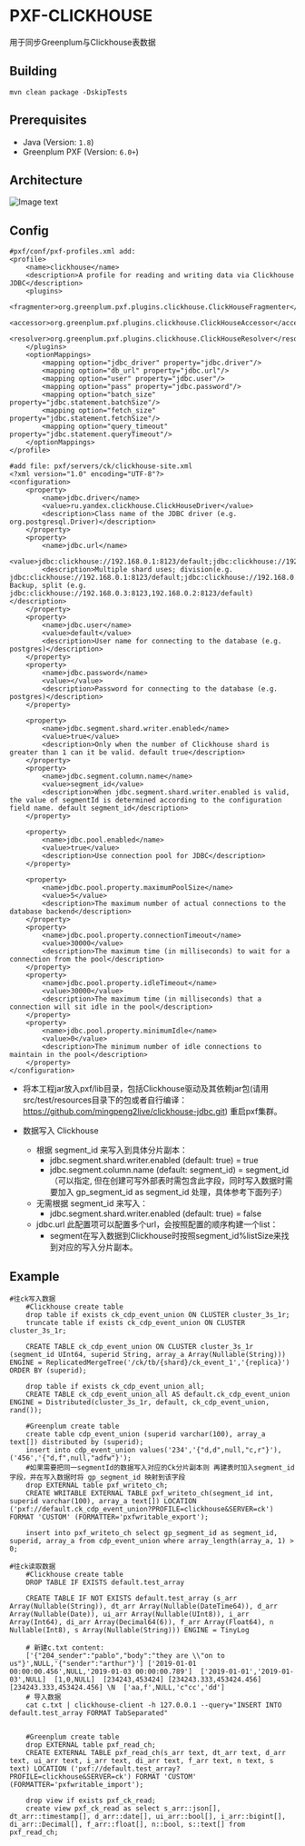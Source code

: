 PXF-CLICKHOUSE
====

用于同步Greenplum与Clickhouse表数据

## Building

   	mvn clean package -DskipTests
  
## Prerequisites

* Java (Version: `1.8`)
* Greenplum PXF (Version: `6.0+`)

## Architecture

![Image text](src/test/resources/j.png)


## Config
    #pxf/conf/pxf-profiles.xml add:
    <profile>
        <name>clickhouse</name>
        <description>A profile for reading and writing data via Clickhouse JDBC</description>
        <plugins>
            <fragmenter>org.greenplum.pxf.plugins.clickhouse.ClickHouseFragmenter</fragmenter>
            <accessor>org.greenplum.pxf.plugins.clickhouse.ClickHouseAccessor</accessor>
            <resolver>org.greenplum.pxf.plugins.clickhouse.ClickHouseResolver</resolver>
        </plugins>
        <optionMappings>
            <mapping option="jdbc_driver" property="jdbc.driver"/>
            <mapping option="db_url" property="jdbc.url"/>
            <mapping option="user" property="jdbc.user"/>
            <mapping option="pass" property="jdbc.password"/>
            <mapping option="batch_size" property="jdbc.statement.batchSize"/>
            <mapping option="fetch_size" property="jdbc.statement.fetchSize"/>
            <mapping option="query_timeout" property="jdbc.statement.queryTimeout"/>
        </optionMappings>
    </profile>
    
    #add file: pxf/servers/ck/clickhouse-site.xml
    <?xml version="1.0" encoding="UTF-8"?>
    <configuration>
        <property>
            <name>jdbc.driver</name>
            <value>ru.yandex.clickhouse.ClickHouseDriver</value>
            <description>Class name of the JDBC driver (e.g. org.postgresql.Driver)</description>
        </property>
        <property>
            <name>jdbc.url</name>
            <value>jdbc:clickhouse://192.168.0.1:8123/default;jdbc:clickhouse://192.168.0.2:8123/default;jdbc:clickhouse://192.168.0.3:8123/default</value>
            <description>Multiple shard uses; division(e.g. jdbc:clickhouse://192.168.0.1:8123/default;jdbc:clickhouse://192.168.0.2:8123/default)  Backup, split (e.g. jdbc:clickhouse://192.168.0.3:8123,192.168.0.2:8123/default)</description>
        </property>
        <property>
            <name>jdbc.user</name>
            <value>default</value>
            <description>User name for connecting to the database (e.g. postgres)</description>
        </property>
        <property>
            <name>jdbc.password</name>
            <value></value>
            <description>Password for connecting to the database (e.g. postgres)</description>
        </property>
    
        <property>
            <name>jdbc.segment.shard.writer.enabled</name>
            <value>true</value>
            <description>Only when the number of Clickhouse shard is greater than 1 can it be valid. default true</description>
        </property>
        <property>
            <name>jdbc.segment.column.name</name>
            <value>segment_id</value>
            <description>When jdbc.segment.shard.writer.enabled is valid, the value of segmentId is determined according to the configuration field name. default segment_id</description>
        </property>
    
        <property>
            <name>jdbc.pool.enabled</name>
            <value>true</value>
            <description>Use connection pool for JDBC</description>
        </property>
    
        <property>
            <name>jdbc.pool.property.maximumPoolSize</name>
            <value>5</value>
            <description>The maximum number of actual connections to the database backend</description>
        </property>
        <property>
            <name>jdbc.pool.property.connectionTimeout</name>
            <value>30000</value>
            <description>The maximum time (in milliseconds) to wait for a connection from the pool</description>
        </property>
        <property>
            <name>jdbc.pool.property.idleTimeout</name>
            <value>30000</value>
            <description>The maximum time (in milliseconds) that a connection will sit idle in the pool</description>
        </property>
        <property>
            <name>jdbc.pool.property.minimumIdle</name>
            <value>0</value>
            <description>The minimum number of idle connections to maintain in the pool</description>
        </property>
    </configuration>

* 将本工程jar放入pxf/lib目录，包括Clickhouse驱动及其依赖jar包(请用src/test/resources目录下的包或者自行编译：https://github.com/mingpeng2live/clickhouse-jdbc.git) 重启pxf集群。

* 数据写入 Clickhouse
    * 根据 segment_id 来写入到具体分片副本：
        * jdbc.segment.shard.writer.enabled (default: true) = true
        * jdbc.segment.column.name (default: segment_id) = segment_id （可以指定, 但在创建可写外部表时需包含此字段，同时写入数据时需要加入 gp_segment_id as segment_id 处理，具体参考下面列子）
    * 无需根据 segment_id 来写入：
        * jdbc.segment.shard.writer.enabled (default: true) = false
    * jdbc.url 此配置项可以配置多个url，会按照配置的顺序构建一个list：
        * segment在写入数据到Clickhouse时按照segment_id%listSize来找到对应的写入分片副本。

 
## Example  
    #往ck写入数据
        #Clickhouse create table
        drop table if exists ck_cdp_event_union ON CLUSTER cluster_3s_1r;
        truncate table if exists ck_cdp_event_union ON CLUSTER cluster_3s_1r;
        
        CREATE TABLE ck_cdp_event_union ON CLUSTER cluster_3s_1r (segment_id UInt64, superid String, array_a Array(Nullable(String))) ENGINE = ReplicatedMergeTree('/ck/tb/{shard}/ck_event_1','{replica}') ORDER BY (superid);
        
        drop table if exists ck_cdp_event_union_all;
        CREATE TABLE ck_cdp_event_union_all AS default.ck_cdp_event_union ENGINE = Distributed(cluster_3s_1r, default, ck_cdp_event_union, rand());
    
        #Greenplum create table
        create table cdp_event_union (superid varchar(100), array_a text[]) distributed by (superid);
        insert into cdp_event_union values('234','{"d,d",null,"c,r"}'),('456','{"d,f",null,"adfw"}');
        #如果需要把同一segmentId的数据写入对应的Ck分片副本则 再建表时加入segment_id字段，并在写入数据时将 gp_segment_id 映射到该字段
        drop EXTERNAL table pxf_writeto_ch;
        CREATE WRITABLE EXTERNAL TABLE pxf_writeto_ch(segment_id int, superid varchar(100), array_a text[]) LOCATION ('pxf://default.ck_cdp_event_union?PROFILE=clickhouse&SERVER=ck') FORMAT 'CUSTOM' (FORMATTER='pxfwritable_export');
        
        insert into pxf_writeto_ch select gp_segment_id as segment_id, superid, array_a from cdp_event_union where array_length(array_a, 1) > 0;

    #往ck读取数据
        #Clickhouse create table
        DROP TABLE IF EXISTS default.test_array
        
        CREATE TABLE IF NOT EXISTS default.test_array (s_arr Array(Nullable(String)), dt_arr Array(Nullable(DateTime64)), d_arr Array(Nullable(Date)), ui_arr Array(Nullable(UInt8)), i_arr Array(Int64), di_arr Array(Decimal64(6)), f_arr Array(Float64), n Nullable(Int8), s Array(Nullable(String))) ENGINE = TinyLog
        
        # 新建c.txt content:
        ['{"204_sender":"pablo","body":"they are \\"on to us"}',NULL,'{"sender":"arthur"}'] ['2019-01-01 00:00:00.456',NULL,'2019-01-03 00:00:00.789']  ['2019-01-01','2019-01-03',NULL]  [1,0,NULL]  [234243,453424] [234243.333,453424.456] [234243.333,453424.456] \N  ['aa,f',NULL,'c"cc','dd']
        # 导入数据
        cat c.txt | clickhouse-client -h 127.0.0.1 --query="INSERT INTO default.test_array FORMAT TabSeparated"
        
        
        #Greenplum create table
        drop EXTERNAL table pxf_read_ch;
        CREATE EXTERNAL TABLE pxf_read_ch(s_arr text, dt_arr text, d_arr text, ui_arr text, i_arr text, di_arr text, f_arr text, n text, s text) LOCATION ('pxf://default.test_array?PROFILE=clickhouse&SERVER=ck') FORMAT 'CUSTOM' (FORMATTER='pxfwritable_import');
        
        drop view if exists pxf_ck_read;
        create view pxf_ck_read as select s_arr::json[], dt_arr::timestamp[], d_arr::date[], ui_arr::bool[], i_arr::bigint[], di_arr::Decimal[], f_arr::float[], n::bool, s::text[] from pxf_read_ch;
    
    
    
    
    
    
    
    
